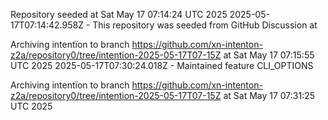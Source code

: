 Repository seeded at Sat May 17 07:14:24 UTC 2025
 2025-05-17T07:14:42.958Z - This repository was seeded from GitHub Discussion  at 

Archiving intentïon to branch https://github.com/xn-intenton-z2a/repository0/tree/intention-2025-05-17T07-15Z at Sat May 17 07:15:55 UTC 2025
2025-05-17T07:30:24.018Z - Maintained feature CLI_OPTIONS

Archiving intentïon to branch https://github.com/xn-intenton-z2a/repository0/tree/intention-2025-05-17T07-15Z at Sat May 17 07:31:25 UTC 2025
